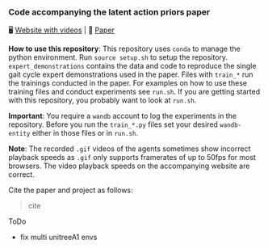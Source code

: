 ### Code accompanying the latent action priors paper

🖥️ [Website with videos](https://sites.google.com/view/latent-action-priors) | 📄 [Paper]()

**How to use this repository**: This repository uses `conda` to manage the python environment. Run `source setup.sh` to setup the repository. `expert_demonstrations` contains the data and code to reproduce the single gait cycle expert demonstrations used in the paper. Files with `train_*` run the trainings conducted in the paper. For examples on how to use these training files and conduct experiments see `run.sh`. If you are getting started with this repository, you probably want to look at `run.sh`.

**Important**: You require a `wandb` account to log the experiments in the repository. Before you run the `train_*.py` files set your desired `wandb-entity` either in those files or in `run.sh`.


**Note**: The recorded `.gif` videos of the agents sometimes show incorrect playback speeds as `.gif` only supports framerates of up to 50fps for most browsers. The video playback speeds on the accompanying website are correct.

Cite the paper and project as follows:
> cite

ToDo
- fix multi unitreeA1 envs